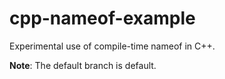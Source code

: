 # cpp-nameof-example
Experimental use of compile-time nameof in C++.

**Note**: The default branch is default.
